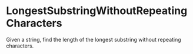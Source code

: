 # LongestSubstringWithoutRepeatingCharacters
Given a string, find the length of the longest substring without repeating characters.
